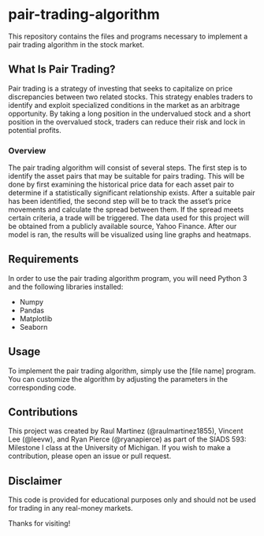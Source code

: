 # pair-trading-algorithm

This repository contains the files and programs necessary to implement a pair trading algorithm in the stock market.

## What Is Pair Trading?
Pair trading is a strategy of investing that seeks to capitalize on price discrepancies between two related stocks. This strategy enables traders to identify and exploit specialized conditions in the market as an arbitrage opportunity. By taking a long position in the undervalued stock and a short position in the overvalued stock, traders can reduce their risk and lock in potential profits.

### Overview
The pair trading algorithm will consist of several steps. The first step is to identify the asset pairs that may be suitable for pairs trading. This will be done by first examining the historical price data for each asset pair to determine if a statistically significant relationship exists. After a suitable pair has been identified, the second step will be to track the asset’s price movements and calculate the spread between them. If the spread meets certain criteria, a trade will be triggered. The data used for this project will be obtained from a publicly available source, Yahoo Finance. After our model is ran, the results will be visualized using line graphs and heatmaps.

## Requirements
In order to use the pair trading algorithm program, you will need Python 3 and the following libraries installed: 

- Numpy
- Pandas 
- Matplotlib
- Seaborn

## Usage
To implement the pair trading algorithm, simply use the [file name] program. You can customize the algorithm by adjusting the parameters in the corresponding code. 

## Contributions
This project was created by Raul Martinez (@raulmartinez1855), Vincent Lee (@leevw), and Ryan Pierce (@ryanapierce) as part of the SIADS 593: Milestone I class at the University of Michigan. If you wish to make a contribution, please open an issue or pull request.

## Disclaimer
This code is provided for educational purposes only and should not be used for trading in any real-money markets.

Thanks for visiting!

